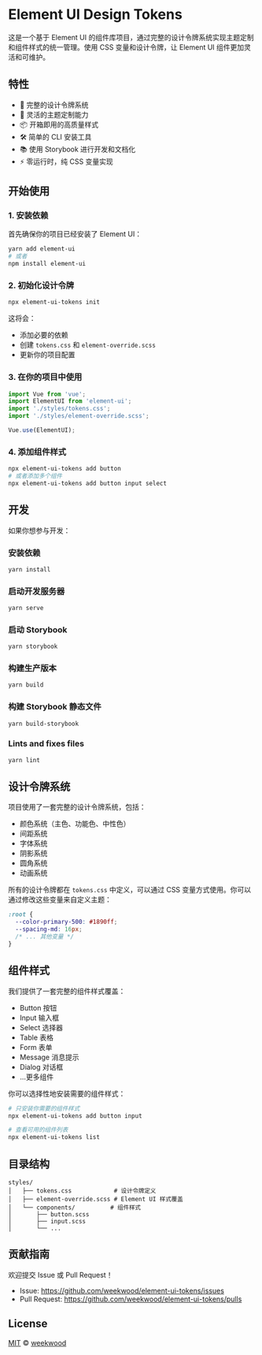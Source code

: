 # Element UI Design Tokens

这是一个基于 Element UI 的组件库项目，通过完整的设计令牌系统实现主题定制和组件样式的统一管理。使用 CSS 变量和设计令牌，让 Element UI 组件更加灵活和可维护。

## 特性

- 🎨 完整的设计令牌系统
- 🔧 灵活的主题定制能力
- 📦 开箱即用的高质量样式
- 🛠️ 简单的 CLI 安装工具
- 📚 使用 Storybook 进行开发和文档化
- ⚡ 零运行时，纯 CSS 变量实现

## 开始使用

### 1. 安装依赖

首先确保你的项目已经安装了 Element UI：

```bash
yarn add element-ui
# 或者
npm install element-ui
```

### 2. 初始化设计令牌

```bash
npx element-ui-tokens init
```

这将会：
- 添加必要的依赖
- 创建 `tokens.css` 和 `element-override.scss`
- 更新你的项目配置

### 3. 在你的项目中使用

```javascript
import Vue from 'vue';
import ElementUI from 'element-ui';
import './styles/tokens.css';
import './styles/element-override.scss';

Vue.use(ElementUI);
```

### 4. 添加组件样式

```bash
npx element-ui-tokens add button
# 或者添加多个组件
npx element-ui-tokens add button input select
```

## 开发

如果你想参与开发：

### 安装依赖
```bash
yarn install
```

### 启动开发服务器
```bash
yarn serve
```

### 启动 Storybook
```bash
yarn storybook
```

### 构建生产版本
```bash
yarn build
```

### 构建 Storybook 静态文件
```bash
yarn build-storybook
```

### Lints and fixes files
```bash
yarn lint
```

## 设计令牌系统

项目使用了一套完整的设计令牌系统，包括：

- 颜色系统（主色、功能色、中性色）
- 间距系统
- 字体系统
- 阴影系统
- 圆角系统
- 动画系统

所有的设计令牌都在 `tokens.css` 中定义，可以通过 CSS 变量方式使用。你可以通过修改这些变量来自定义主题：

```css
:root {
  --color-primary-500: #1890ff;
  --spacing-md: 16px;
  /* ... 其他变量 */
}
```

## 组件样式

我们提供了一套完整的组件样式覆盖：

- Button 按钮
- Input 输入框
- Select 选择器
- Table 表格
- Form 表单
- Message 消息提示
- Dialog 对话框
- ...更多组件

你可以选择性地安装需要的组件样式：

```bash
# 只安装你需要的组件样式
npx element-ui-tokens add button input

# 查看可用的组件列表
npx element-ui-tokens list
```

## 目录结构

```
styles/
│   ├── tokens.css            # 设计令牌定义
│   ├── element-override.scss # Element UI 样式覆盖
│   └── components/          # 组件样式
│       ├── button.scss
│       ├── input.scss
│       └── ...
```

## 贡献指南

欢迎提交 Issue 或 Pull Request！

- Issue: https://github.com/weekwood/element-ui-tokens/issues
- Pull Request: https://github.com/weekwood/element-ui-tokens/pulls

## License

[MIT](LICENSE) © [weekwood](https://github.com/weekwood)
